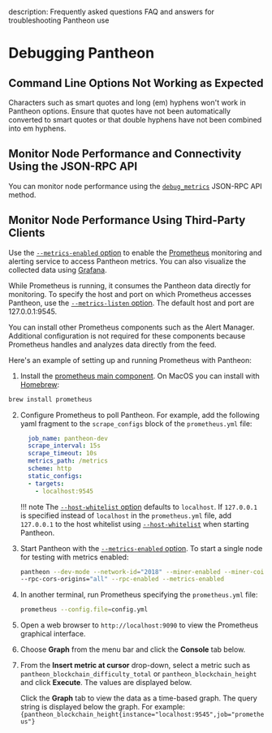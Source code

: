 description: Frequently asked questions FAQ and answers for troubleshooting Pantheon use
<!--- END of page meta data -->

# Debugging Pantheon

## Command Line Options Not Working as Expected

Characters such as smart quotes and long (em) hyphens won't work in Pantheon options. Ensure that quotes have
not been automatically converted to smart quotes or that double hyphens have not been combined into em hyphens.

## Monitor Node Performance and Connectivity Using the JSON-RPC API

You can monitor node performance using the [`debug_metrics`](../Reference/JSON-RPC-API-Methods.md#debug_metrics)
JSON-RPC API method.

## Monitor Node Performance Using Third-Party Clients

Use the [`--metrics-enabled` option](../Reference/Pantheon-CLI-Syntax.md#metrics-enabled) to enable the [Prometheus](https://prometheus.io/) monitoring and 
alerting service to access Pantheon metrics. You can also visualize the collected data using [Grafana](https://grafana.com/).

While Prometheus is running, it consumes the Pantheon data directly for monitoring. To specify the host and port on which 
Prometheus accesses Pantheon, use the [`--metrics-listen` option](../Reference/Pantheon-CLI-Syntax.md#metrics-listen). 
The default host and port are 127.0.0.1:9545.

You can install other Prometheus components such as the Alert Manager. Additional configuration
 is not required for these components because Prometheus handles and analyzes data directly from the feed.

Here's an example of setting up and running Prometheus with Pantheon:

1. Install the [prometheus main component](https://prometheus.io/download/). On MacOS you can install with [Homebrew](https://brew.sh/): 
 ```bash
 brew install prometheus
 ```

2. Configure Prometheus to poll Pantheon. For example, add the following yaml fragment to the `scrape_configs`
block of the `prometheus.yml` file:
 
    ```yml tab="Example"
      job_name: pantheon-dev
      scrape_interval: 15s
      scrape_timeout: 10s
      metrics_path: /metrics
      scheme: http
      static_configs:
      - targets:
        - localhost:9545
    ```

    !!! note
        The [`--host-whitelist` option](../Reference/Pantheon-CLI-Syntax.md#host-whitelist) defaults to `localhost`.
        If `127.0.0.1` is specified instead of `localhost` in the `prometheus.yml` file, add `127.0.0.1` to the host whitelist
        using [`--host-whitelist`](../Reference/Pantheon-CLI-Syntax.md#host-whitelist) when starting Pantheon. 


3. Start Pantheon with the [`--metrics-enabled` option](../Reference/Pantheon-CLI-Syntax.md#metrics-enabled). To start
 a single node for testing with metrics enabled:

    ```bash tab="Example"
    pantheon --dev-mode --network-id="2018" --miner-enabled --miner-coinbase fe3b557e8fb62b89f4916b721be55ceb828dbd73
    --rpc-cors-origins="all" --rpc-enabled --metrics-enabled
    ```

4. In another terminal, run Prometheus specifying the `prometheus.yml` file: 

    ```bash tab="Example"
    prometheus --config.file=config.yml 
    ```

5. Open a web browser to `http://localhost:9090` to view the Prometheus graphical interface.

6. Choose **Graph** from the menu bar and click the **Console** tab below.

7. From the **Insert metric at cursor** drop-down, select a metric such as `pantheon_blockchain_difficulty_total` or
`pantheon_blockchain_height` and click **Execute**. The values are displayed below.

    Click the **Graph** tab to view the data as a time-based graph. The query string is displayed below the graph. 
    For example: `{pantheon_blockchain_height{instance="localhost:9545",job="prometheus"}`
